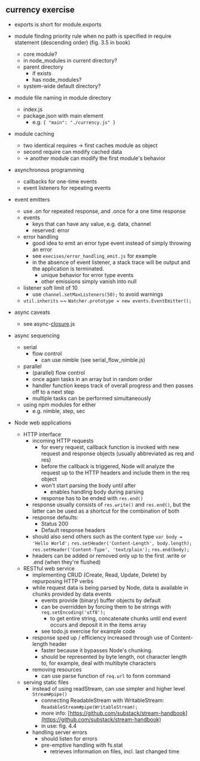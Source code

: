 
## currency exercise

* exports is short for module.exports

* module finding priority rule when no path is specified in require statement (descending order) (fig. 3.5 in book)
    * core module?
    * in node_modules in current directory?
    * parent directory
        * if exists
        * has node_modules?
    * system-wide default directory?
* module file naming in module directory
    * index.js
    * package.json with main element
        * e.g. `{ "main": "./currency.js" }`
* module caching
    * two identical requires -> first caches module as object
    * second require can modify cached data 
    * -> another module can modify the first module's behavior
* asynchronous programming
    * callbacks for one-time events
    * event listeners for repeating events
* event emitters
    * use .on for repeated response, and .once for a one time response
    * events
        * keys that can have any value, e.g. data, channel
        * reserved: error
    * error handling
        * good idea to emit an error type event instead of simply throwing an error
        * see `execises/error_handling_emit.js` for example
        * in the absence of event listener, a stack trace will be output and the application is terminated.
            * unique behavior for error type events
            * other emissions simply vanish into null
    * listener soft limit of 10
        * use `channel.setMaxListeners(50);` to avoid warnings
    * `util.inherits` ~~ `Watcher.prototype = new events.EventEmitter();`
* async caveats
    * see async-[closure](https://developer.mozilla.org/en-US/docs/JavaScript/Guide/Closures).js
* async sequencing
    * serial
        * flow control
            * can use nimble (see serial_flow_nimble.js)
    * parallel
        * (parallel) flow control
        * once again tasks in an array but in random order
        * handler function keeps track of overall progress and then passes off to a next step
        * multiple tasks can be performed simultaneously
    * using npm modules for either
        * e.g. nimble, step, sec
* Node web applications
    * HTTP interface
        * incoming HTTP requests
            * for every request, callback function is invoked with new request and response objects (usually abbreviated as req and res)
            * before the callback is triggered, Node will analyze the request up to the HTTP headers and include them in the req object
            * won't start parsing the body until after
                * enables handling body during parsing
            * response has to be ended with `res.end()`
        * response usually consists of `res.write()` and `res.end()`, but the latter can be used as a shortcut for the combination of both
        * response defaults:
            * Status 200
            * Default response headers
        * should also send others such as the content type
            `var body = 'Hello World';`
            `res.setHeader('Content-Length', body.length);`
            `res.setHeader('Content-Type', 'text/plain');`
            `res.end(body);`
        * headers can be added or removed only up to the first .write or .end (when they're flushed)
    * RESTful web service
        * implementing CRUD (Create, Read, Update, Delete) by repurposing HTTP verbs
        * while request data is being parsed by Node, data is available in chunks provided by data events
            * events provide (binary) buffer objects by default
            * can be overridden by forcing them to be strings with `req.setEncoding('utf8');`
                * to get entire string, concatenate chunks until end event occurs and deposit it in the items array
            * see todo.js exercise for example code
        * response sped up / efficiency increased through use of Content-length header
            * faster because it bypasses Node's chunking.
            * should be represented by byte length, not character length to, for example, deal with multibyte characters
        * removing resources
            * can use parse function of `req.url` to form command
    * serving static files
        * instead of using readStream, can use simpler and higher level `Stream#pipe()`
            * connecting ReadableStream with WritableStream: `ReadableStream#pipe(WritableStream);`
            * more info: [https://github.com/substack/stream-handbook](https://github.com/substack/stream-handbook)
            * in use: fig. 4.4
        * handling server errors
            * should listen for errors
            * pre-emptive handling with fs.stat
                * retrieves information on files, incl. last changed time
                
        
        